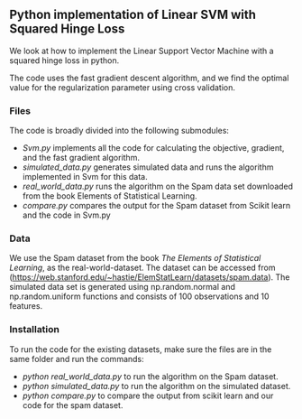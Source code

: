 ## Python implementation of Linear SVM with Squared Hinge Loss

We look at how to implement the Linear Support Vector Machine with a squared hinge loss in python.

The code uses the fast gradient descent algorithm, and we find the optimal value for the regularization parameter using cross validation.

### Files

The code is broadly divided into the following submodules:

 * *Svm.py* implements all the code for calculating the objective, gradient, and the fast gradient algorithm.
 * *simulated_data.py* generates simulated data and runs the algorithm implemented in Svm for this data.
 * *real_world_data.py* runs the algorithm on the Spam data set downloaded from the book Elements of Statistical Learning.
 * *compare.py* compares the output for the Spam dataset from Scikit learn and the code in Svm.py


### Data

We use the Spam dataset from the book *The Elements of Statistical Learning*, as the real-world-dataset. 
The dataset can be accessed from (https://web.stanford.edu/~hastie/ElemStatLearn/datasets/spam.data).
The simulated data set is generated using np.random.normal and np.random.uniform functions and consists of 100 observations and 10 features.

### Installation

To run the code for the existing datasets, make sure the files are in the same folder and run the commands:

 * *python real_world_data.py* to run the algorithm on the Spam dataset.
 * *python simulated_data.py* to run the algorithm on the simulated dataset.
 * *python compare.py* to compare the output from scikit learn and our code for the spam dataset.




